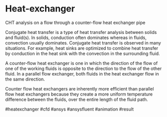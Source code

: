 # Heat-exchanger
CHT analysis on a flow through a counter-flow heat exchanger pipe


Conjugate heat transfer is a type of heat transfer analysis between solids and fluid(s). In solids, conduction often dominates whereas in fluids, convection usually dominates. Conjugate heat transfer is observed in many situations. For example, heat sinks are optimized to combine heat transfer by conduction in the heat sink with the convection in the surrounding fluid.

A counter-flow heat exchanger is one in which the direction of the flow of one of the working fluids is opposite to the direction to the flow of the other fluid. 
In a parallel flow exchanger, both fluids in the heat exchanger flow in the same direction.

Counter flow heat exchangers are inherently more efficient than parallel flow heat exchangers because they create a more uniform temperature difference between the fluids, over the entire length of the fluid path.


#heatexchanger #cfd #ansys #ansysfluent #animation #result
